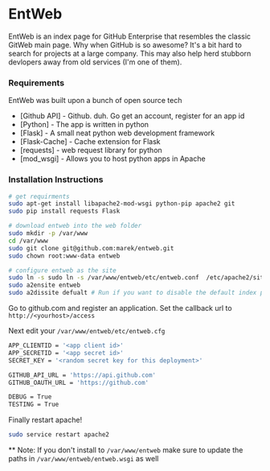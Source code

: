 # EntWeb

EntWeb is an index page for GitHub Enterprise that resembles the classic GitWeb main page.
Why when GitHub is so awesome?  It's a bit hard to search for projects at a large company.
This may also help herd stubborn devlopers away from old services (I'm one of them).

### Requirements

EntWeb was built upon a bunch of open source tech

* [Github API] - Github. duh. Go get an account, register for an app id
* [Python] - The app is written in python
* [Flask] - A small neat python web development framework
* [Flask-Cache] - Cache extension for Flask
* [requests] - web request library for python
* [mod_wsgi] - Allows you to host python apps in Apache

### Installation Instructions

```sh
# get requirments
sudo apt-get install libapache2-mod-wsgi python-pip apache2 git
sudo pip install requests Flask

# download entweb into the web folder
sudo mkdir -p /var/www
cd /var/www
sudo git clone git@github.com:marek/entweb.git
sudo chown root:www-data entweb

# configure entweb as the site
sudo ln -s sudo ln -s /var/www/entweb/etc/entweb.conf  /etc/apache2/sites-available/entweb.conf
sudo a2ensite entweb
sudo a2dissite defualt # Run if you want to disable the default index page
```


Go to github.com and register an application. Set the callback url to `http://<yourhost>/access`

Next edit your `/var/www/entweb/etc/entweb.cfg`
```sh
APP_CLIENTID = '<app client id>'
APP_SECRETID = '<app secret id>'
SECRET_KEY = '<random secret key for this deployment>'

GITHUB_API_URL = 'https://api.github.com'
GITHUB_OAUTH_URL = 'https://github.com'

DEBUG = True
TESTING = True
```

Finally restart apache!

```sh
sudo service restart apache2
```

** Note: If you don't install to `/var/www/entweb` make sure to update the paths in `/var/www/entweb/entweb.wsgi` as well



